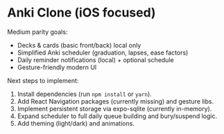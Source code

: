 # Anki Clone (iOS focused)

Medium parity goals:
- Decks & cards (basic front/back) local only
- Simplified Anki scheduler (graduation, lapses, ease factors)
- Daily reminder notifications (local) + optional schedule
- Gesture-friendly modern UI

Next steps to implement:
1. Install dependencies (run `npm install` or `yarn`).
2. Add React Navigation packages (currently missing) and gesture libs.
3. Implement persistent storage via expo-sqlite (currently in-memory). 
4. Expand scheduler to full daily queue building and bury/suspend logic.
5. Add theming (light/dark) and animations.

